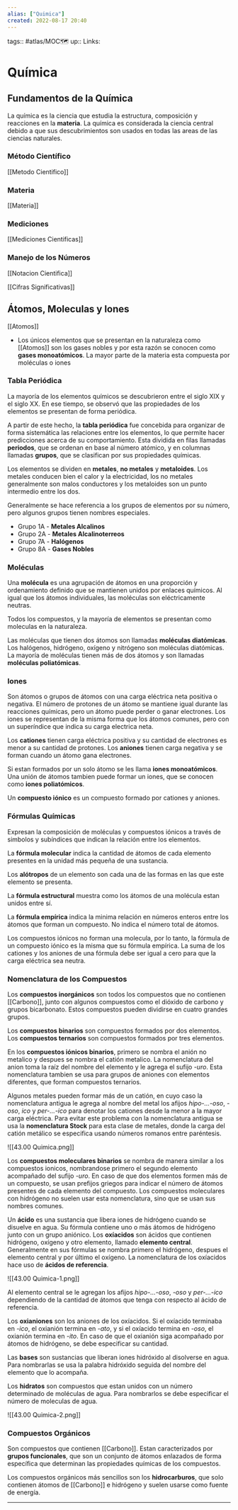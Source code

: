 ```yaml
---
alias: ["Quimica"]
created: 2022-08-17 20:40
---
```

tags:: #atlas/MOC🗺 
up:: 
Links: 
# Química
## Fundamentos de la Química
La química es la ciencia que estudia la estructura, composición y reacciones en la **materia**. La química es considerada la ciencia central debido a que sus descubrimientos son usados en todas las areas de las ciencias naturales.

### Método Científico
[[Metodo Cientifico]]

### Materia
[[Materia]]

### Mediciones
[[Mediciones Cientificas]]

### Manejo de los Números
[[Notacion Cientifica]]

[[Cifras Significativas]]

## Átomos, Moleculas y Iones
[[Atomos]]

- Los únicos elementos que se presentan en la naturaleza como [[Atomos]] son los gases nobles y por esta razón se conocen como **gases monoatómicos**. La mayor parte de la materia esta compuesta por moléculas o iones

### Tabla Periódica
La mayoría de los elementos químicos se descubrieron entre el siglo XIX y el siglo XX. En ese tiempo, se observó que las propiedades de los elementos se presentan de forma periódica.

A partir de este hecho, la **tabla periódica** fue concebida para organizar de forma sistemática las relaciones entre los elementos, lo que permite hacer predicciones acerca de su comportamiento. Esta dividida en filas llamadas **periodos**, que se ordenan en base al número atómico, y en columnas llamadas **grupos**, que se clasifican por sus propiedades químicas.

Los elementos se dividen en **metales**, **no metales** y **metaloides**. Los metales conducen bien el calor y la electricidad, los no metales generalmente son malos conductores y los metaloides son un punto intermedio entre los dos. 

Generalmente se hace referencia a los grupos de elementos por su número, pero algunos grupos tienen nombres especiales.
- Grupo 1A - **Metales Alcalinos**
- Grupo 2A - **Metales Alcalinoterreos**
- Grupo 7A - **Halógenos**
- Grupo 8A - **Gases Nobles**

### Moléculas
Una **molécula** es una agrupación de átomos en una proporción y ordenamiento definido que se mantienen unidos por enlaces químicos. Al igual que los átomos individuales, las moléculas son eléctricamente neutras.

Todos los compuestos, y la mayoría de elementos se presentan como moleculas en la naturaleza.

Las moléculas que tienen dos átomos son llamadas **moléculas diatómicas**. Los halógenos, hidrógeno, oxígeno y nitrógeno son moléculas diatómicas. La mayoría de moléculas tienen más de dos átomos y son llamadas **moléculas poliatómicas**.

### Iones
Son átomos o grupos de átomos con una carga eléctrica neta positiva o negativa. El número de protones de un átomo se mantiene igual durante las reacciones químicas, pero un átomo puede perder o ganar electrones. Los iones se representan de la misma forma que los átomos comunes, pero con un superíndice que indica su carga electrica neta.

Los **cationes** tienen carga eléctrica positiva y su cantidad de electrones es menor a su cantidad de protones. Los **aniones** tienen carga negativa y se forman cuando un átomo gana electrones.

Si estan formados por un solo átomo se les llama **iones monoatómicos**. Una unión de átomos tambien puede formar un iones, que se conocen como **iones poliatómicos**.

Un **compuesto iónico** es un compuesto formado por cationes y aniones.

### Fórmulas Químicas
Expresan la composición de moléculas y compuestos iónicos a través de simbolos y subíndices que indican la relación entre los elementos.

La **fórmula molecular** indica la cantidad de átomos de cada elemento presentes en la unidad más pequeña de una sustancia.

Los **alótropos** de un elemento son cada una de las formas en las que este elemento se presenta.

La **fórmula estructural** muestra como los átomos de una molécula estan unidos entre sí.

La **fórmula empírica** indica la minima relación en números enteros entre los átomos que forman un compuesto. No indica el número total de átomos.

Los compuestos iónicos no forman una molecula, por lo tanto, la fórmula de un compuesto iónico es la misma que su fórmula empírica. La suma de los cationes y los aniones de una fórmula debe ser igual a cero para que la carga eléctrica sea neutra.

### Nomenclatura de los Compuestos
Los **compuestos inorgánicos** son todos los compuestos que no contienen [[Carbono]], junto con algunos compuestos como el dióxido de carbono y grupos bicarbonato. Estos compuestos pueden dividirse en cuatro grandes grupos.

Los **compuestos binarios** son compuestos formados por dos elementos. Los **compuestos ternarios** son compuestos formados por tres elementos.

En los **compuestos iónicos binarios**, primero se nombra el anión no metalico y despues se nombra el catión metalico. La nomenclatura del anion toma la raíz del nombre del elemento y le agrega el sufijo *-uro*. Esta nomenclatura tambien se usa para grupos de aniones con elementos diferentes, que forman compuestos ternarios.

Algunos metales pueden formar más de un catión, en cuyo caso la nomenclatura antigua le agrega al nombre del metal los afijos *hipo-...-oso*, *-oso*, *ico* y *per-...-ico* para denotar los cationes desde la menor a la mayor carga eléctrica. Para evitar este problema con la nomenclatura antigua se usa la **nomenclatura Stock** para esta clase de metales, donde la carga del catión metálico se especifica usando números romanos entre paréntesis.

![[43.00 Quimica.png]]

Los **compuestos moleculares binarios** se nombra de manera similar a los compuestos ionicos, nombrandose primero el segundo elemento acompañado del sufijo *-uro*. En caso de que dos elementos formen más de un compuesto, se usan prefijos griegos para indicar el número de átomos presentes de cada elemento del compuesto. Los compuestos moleculares con hidrógeno no suelen usar esta nomenclatura, sino que se usan sus nombres comunes.

Un **ácido** es una sustancia que libera iones de hidrógeno cuando se disuelve en agua. Su fórmula contiene uno o más átomos de hidrógeno junto con un grupo aniónico. Los **oxíacidos** son ácidos que contienen hidrógeno, oxígeno y otro elemento, llamado **elemento central**. Generalmente en sus fórmulas se nombra primero el hidrógeno, despues el elemento central y por último el oxígeno. La nomenclatura de los oxíacidos hace uso de **ácidos de referencia**.

![[43.00 Quimica-1.png]]

Al elemento central se le agregan los afijos *hipo-...-oso*, *-oso* y *per-...-ico* dependiendo de la cantidad de átomos que tenga con respecto al ácido de referencia.

Los **oxianiones** son los aniones de los oxíacidos. Si el oxíacido terminaba en *-ico*, el oxianión termina en *-ato*, y si el oxíacido termina en *-oso*, el oxianión termina en *-ito*. En caso de que el oxianión siga acompañado por átomos de hidrógeno, se debe especificar su cantidad.

Las **bases** son sustancias que liberan iones hidróxido al disolverse en agua. Para nombrarlas se usa la palabra hidróxido seguida del nombre del elemento que lo acompaña.

Los **hidratos** son compuestos que estan unidos con un número determinado de moléculas de agua. Para nombrarlos se debe especificar el número de moleculas de agua.

![[43.00 Quimica-2.png]]

### Compuestos Orgánicos
Son compuestos que contienen [[Carbono]]. Estan caracterizados por **grupos funcionales**, que son un conjunto de átomos enlazados de forma específica que determinan las propiedades químicas de los compuestos.

Los compuestos orgánicos más sencillos son los **hidrocarburos**, que solo contienen átomos de [[Carbono]] e hidrógeno y suelen usarse como fuente de energía.
___
